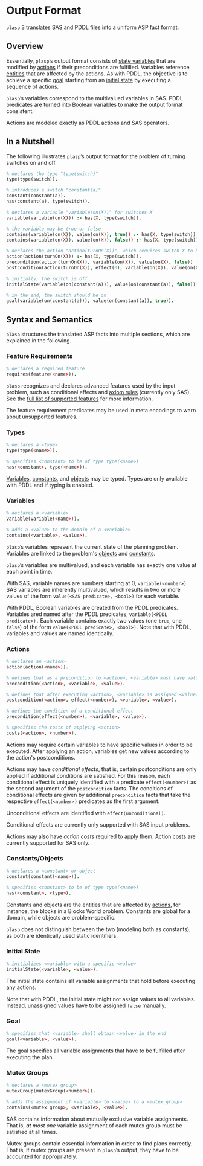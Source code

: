# Output Format

`plasp` 3 translates SAS and PDDL files into a uniform ASP fact format.

## Overview

Essentially, `plasp`’s output format consists of [state variables](#variables) that are modified by [actions](#actions) if their preconditions are fulfilled.
Variables reference [entities](#constants-objects) that are affected by the actions.
As with PDDL, the objective is to achieve a specific [goal](#goal) starting from an [initial state](#initial-state) by executing a sequence of actions.

`plasp`’s variables correspond to the multivalued variables in SAS.
PDDL predicates are turned into Boolean variables to make the output format consistent.

Actions are modeled exactly as PDDL actions and SAS operators.

## In a Nutshell

The following illustrates `plasp`’s output format for the problem of turning switches on and off.

```prolog
% declares the type "type(switch)"
type(type(switch)).

% introduces a switch "constant(a)"
constant(constant(a)).
has(constant(a), type(switch)).

% declares a variable "variable(on(X))" for switches X
variable(variable(on(X))) :- has(X, type(switch)).

% the variable may be true or false
contains(variable(on(X)), value(on(X)), true)) :- has(X, type(switch)).
contains(variable(on(X)), value(on(X)), false)) :- has(X, type(switch)).

% declares the action "action(turnOn(X))", which requires switch X to be off and then turns it on
action(action(turnOn(X))) :- has(X, type(switch)).
precondition(action(turnOn(X)), variable(on(X)), value(on(X), false)) :- has(X, type(switch)).
postcondition(action(turnOn(X)), effect(0), variable(on(X)), value(on(X), true)) :- has(X, type(switch)).

% initially, the switch is off
initialState(variable(on(constant(a))), value(on(constant(a)), false)).

% in the end, the switch should be on
goal(variable(on(constant(a))), value(on(constant(a)), true)).
```

## Syntax and Semantics

`plasp` structures the translated ASP facts into multiple sections, which are explained in the following.

### Feature Requirements

```prolog
% declares a required feature
requires(feature(<name>)).
```

`plasp` recognizes and declares advanced features used by the input problem, such as conditional effects and [axiom rules](#axiom-rules) (currently only SAS).
See the [full list of supported features](feature-requirements.md) for more information.

The feature requirement predicates may be used in meta encodings to warn about unsupported features.

### Types

```prolog
% declares a <type>
type(type(<name>)).

% specifies <constant> to be of type type(<name>)
has(<constant>, type(<name>)).
```

[Variables](#variables), [constants](#constants-objects), and [objects](#constants-objects) may be typed. Types are only available with PDDL and if typing is enabled.

### Variables

```prolog
% declares a <variable>
variable(variable(<name>)).

% adds a <value> to the domain of a <variable>
contains(<variable>, <value>).
```

`plasp`’s variables represent the current state of the planning problem.
Variables are linked to the problem's [objects](#constants-objects) and [constants](#constants-objects).

`plasp`’s variables are multivalued, and each variable has exactly one value at each point in time.

With SAS, variable names are numbers starting at 0, `variable(<number>)`.
SAS variables are inherently multivalued, which results in two or more values of the form `value(<SAS predicate>, <bool>)` for each variable.

With PDDL, Boolean variables are created from the PDDL predicates.
Variables ared named after the PDDL predicates, `variable(<PDDL predicate>).`
Each variable contains exactly two values (one `true`, one `false`) of the form `value(<PDDL predicate>, <bool>)`.
Note that with PDDL, variables and values are named identically.

### Actions

```prolog
% declares an <action>
action(action(<name>)).

% defines that as a precondition to <action>, <variable> must have value <value>
precondition(<action>, <variable>, <value>).

% defines that after executing <action>, <variable> is assigned <value>
postcondition(<action>, effect(<number>), <variable>, <value>).

% defines the condition of a conditional effect
precondition(effect(<number>), <variable>, <value>).

% specifies the costs of applying <action>
costs(<action>, <number>).
```

Actions may require certain variables to have specific values in order to be executed.
After applying an action, variables get new values according to the action's postconditions.

Actions may have *conditional effects*, that is, certain postconditions are only applied if additional conditions are satisfied.
For this reason, each conditional effect is uniquely identified with a predicate `effect(<number>)` as the second argument of the `postcondition` facts.
The conditions of conditional effects are given by additional `precondition` facts that take the respective `effect(<number>)` predicates as the first argument.

Unconditional effects are identified with `effect(unconditional)`.

Conditional effects are currently only supported with SAS input problems.

Actions may also have *action costs* required to apply them. Action costs are currently supported for SAS only.

### Constants/Objects

```prolog
% declares a <constant> or object
constant(constant(<name>)).

% specifies <constant> to be of type type(<name>)
has(<constant>, <type>).
```

Constants and objects are the entities that are affected by [actions](#actions), for instance, the blocks in a Blocks World problem.
Constants are global for a domain, while objects are problem-specific.

`plasp` does not distinguish between the two (modeling both as constants), as both are identically used static identifiers.

### Initial State

```prolog
% initializes <variable> with a specific <value>
initialState(<variable>, <value>).
```

The initial state contains all variable assignments that hold before executing any actions.

Note that with PDDL, the initial state might not assign values to all variables. Instead, unassigned values have to be assigned `false` manually.

### Goal

```prolog
% specifies that <variable> shall obtain <value> in the end
goal(<variable>, <value>).
```

The goal specifies all variable assignments that have to be fulfilled after executing the plan.

### Mutex Groups

```prolog
% declares a <mutex group>
mutexGroup(mutexGroup(<number>)).

% adds the assignment of <variable> to <value> to a <mutex group>
contains(<mutex group>, <variable>, <value>).
```

SAS contains information about mutually exclusive variable assignments.
That is, *at most one* variable assignment of each mutex group must be satisfied at all times.

Mutex groups contain essential information in order to find plans correctly.
That is, if mutex groups are present in `plasp`’s output, they have to be accounted for appropriately.
